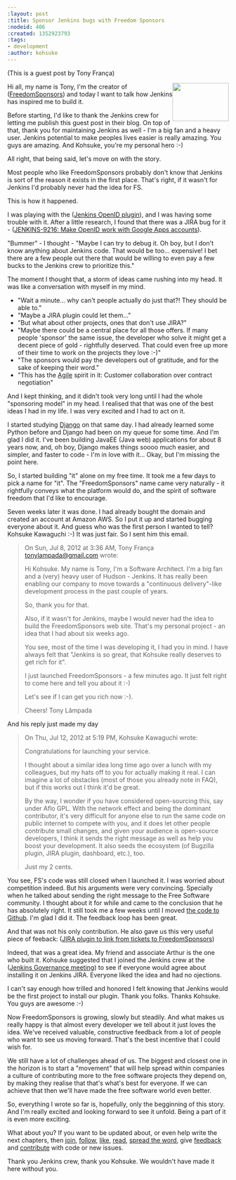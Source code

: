```yaml
---
:layout: post
:title: Sponsor Jenkins bugs with Freedom Sponsors
:nodeid: 406
:created: 1352923793
:tags:
- development
:author: kohsuke
---
```

(This is a guest post by Tony França)

<div style="float:right">
<img src="https://jenkins-ci.org/sites/default/files/images/FS_vertical_logo_colored_512x347.png" width="128" height="87">
</div>

Hi all, my name is Tony, I'm the creator of ([FreedomSponsors](https://freedomsponsors.org/)) and today I want to talk how Jenkins has inspired me to build it.

Before starting, I'd like to thank the Jenkins crew for letting me publish this guest post in their blog.
On top of that, thank you for maintaining Jenkins as well - I'm a big fan and a heavy user. Jenkins potential to make peoples lives easier is really amazing.
You guys are amazing.
And Kohsuke, you're my personal hero :-)

All right, that being said, let's move on with the story.

Most people who like FreedomSponsors probably don't know that Jenkins is sort of the reason it exists in the first place. That's right, if it wasn't for Jenkins I'd probably never had the idea for FS.

This is how it happened.

I was playing with the ([Jenkins OpenID plugin](https://wiki.jenkins.io/display/JENKINS/OpenID+plugin)), and I was having some trouble with it.
After a little research, I found that there was a JIRA bug for it - ([JENKINS-9216: Make OpenID work with Google Apps accounts](https://issues.jenkins.io/browse/JENKINS-9216)).

"Bummer" - I thought - "Maybe I can try to debug it. Oh boy, but I don't know anything about Jenkins code. That would be too... expensive! I bet there are a few people out there that would be willing to even pay a few bucks to the Jenkins crew to prioritize this."

The moment I thought that, a storm of ideas came rushing into my head.
It was like a conversation with myself in my mind.

- "Wait a minute... why can't people actually do just that?! They should be able to."
- "Maybe a JIRA plugin could let them..."
- "But what about other projects, ones that don't use JIRA?"
- "Maybe there could be a central place for all those offers. If many people 'sponsor' the same issue, the developer who solve it might get a decent piece of gold - rightfully deserved. That could even free up more of their time to work on the projects they love :-)"
- "The sponsors would pay the developers out of gratitude, and for the sake of keeping their word."
- "This has the [Agile](https://agilemanifesto.org/) spirit in it: Customer collaboration over contract negotiation"

And I kept thinking, and it didn't took very long until I had the whole "sponsoring model" in my head.
I realised that that was one of the best ideas I had in my life. I was very excited and I had to act on it.

I started studying [Django](https://www.djangoproject.com/) on that same day. I had already learned some Python before and Django had been on my queue for some time. And I'm glad I did it. I've been building JavaEE (Java web) applications for about 8 years now, and, oh boy, Django makes things soooo much easier, and simpler, and faster to code - I'm in love with it... Okay, but I'm missing the point here.

So, I started building "it" alone on my free time. It took me a few days to pick a name for "it".
The "FreedomSponsors" name came very naturally - it rightfully conveys what the platform would do, and the spirit of software freedom that I'd like to encourage.

Seven weeks later it was done. I had already bought the domain and created an account at Amazon AWS.
So I put it up and started bugging everyone about it.
And guess who was the first person I wanted to tell? Kohsuke Kawaguchi :-)
It was just fair. So I sent him this email.

> On Sun, Jul 8, 2012 at 3:36 AM, Tony França <tonylampada@gmail.com> wrote:
> 
> Hi Kohsuke.
> My name is Tony, I'm a Software Architect.
> I'm a big fan and a (very) heavy user of Hudson - Jenkins.
> It has really been enabling our company to move towards a "continuous delivery"-like development process in the past couple of years.
>
> So, thank you for that.
>
> Also, if it wasn't for Jenkins, maybe I would never had the idea to build the FreedomSponsors web site.
> That's my personal project - an idea that I had about six weeks ago.
>
> You see, most of the time I was developing it, I had you in mind.
> I have always felt that "Jenkins is so great, that Kohsuke really deserves to get rich for it".
>
> I just launched FreedomSponsors - a few minutes ago.
> It just felt right to come here and tell you about it :-)
>
> Let's see if I can get you rich now :-).
>
> Cheers!
> Tony Lâmpada

And his reply just made my day

> On Thu, Jul 12, 2012 at 5:19 PM, Kohsuke Kawaguchi <kk at kohsuke dot org> wrote:
>
> Congratulations for launching your service.
>
> I thought about a similar idea long time ago over a lunch with my colleagues, but my hats off to you for actually making it real. I can imagine a lot of obstacles (most of those you already note in FAQ), but if this works out I think it'd be great.
>
> By the way, I wonder if you have considered open-sourcing this, say under Aflo GPL. With the network effect and being the dominant contributor, it's very difficult for anyone else to run the same code on public internet to compete with you, and it does let other people contribute small changes, and given your audience is open-source developers, I think it sends the right message as well as help you boost your development. It also seeds the ecosystem (of Bugzilla plugin, JIRA plugin, dashboard, etc.), too.
>
> Just my 2 cents.

You see, FS's code was still closed when I launched it. I was worried about competition indeed.
But his arguments were very convincing. Specially when he talked about sending the right message to the Free Software community. I thought about it for while and came to the conclusion that he has absolutely right. It still took me a few weeks until I moved [the code to Github](https://github.com/freedomsponsors/www.freedomsponsors.org). I'm glad I did it. The feedback loop has been great.

And that was not his only contribution. He also gave us this very useful piece of feeback:
([JIRA plugin to link from tickets to FreedomSponsors](https://freedomsponsors.org/core/issue/12/jira-plugin-to-link-from-tickets-to-freedomsponsors))

Indeed, that was a great idea. My friend and associate Arthur is the one who built it.
Kohsuke suggested that I joined the Jenkins crew at the ([Jenkins Governance meeting](https://wiki.jenkins.io/display/JENKINS/Governance+Meeting+Agenda)) to see if everyone would agree about installing it on Jenkins JIRA. Everyone liked the idea and had no ojections.

I can't say enough how trilled and honored I felt knowing that Jenkins would be the first project to install our plugin. Thank you folks. Thanks Kohsuke. You guys are awesome :-)

Now FreedomSponsors is growing, slowly but steadily. And what makes us really happy is that almost every developer we tell about it just loves the idea. We've received valuable, constructive feedback from a lot of people who want to see us moving forward. That's the best incentive that I could wish for.

We still have a lot of challenges ahead of us. The biggest and closest one in the horizon is to start a "movement" that will help spread within companies a culture of contributing more to the free software projects they depend on, by making they realise that that's what's best for everyone. If we can achieve that then we'll have made the free software world even better.

So, everything I wrote so far is, hopefully, only the begginning of this story. And I'm really excited and looking forward to see it unfold. Being a part of it is even more exciting.

What about you? If you want to be updated about, or even help write the next chapters, then
[join](https://freedomsponsors.org/core/login/), [follow](https://twitter.com/freedomsponsors), [like](https://www.facebook.com/freedomsponsors), [read](https://web.archive.org/web/20130310041955/https://blog.freedomsponsors.org/), [spread the word](https://twitter.com/intent/tweet?hashtags=freedomsponsors&original_referer=http%3A%2F%2Fblog.freedomsponsors.org%2F&source=tweetbutton&text=Check%20this%20out!%20FreedomSponsors%20-%20Crowdfunding%20Open%20Source%2C%20one%20issue%20at%20a%20time&url=http%3A%2F%2Fwww.freedomsponsors.org&via=freedomsponsors), give [feedback](https://freedomsponsors.org/core/feedback) and [contribute](https://github.com/freedomsponsors/www.freedomsponsors.org) with code or new issues.

Thank you Jenkins crew, thank you Kohsuke.
We wouldn't have made it here without you.
